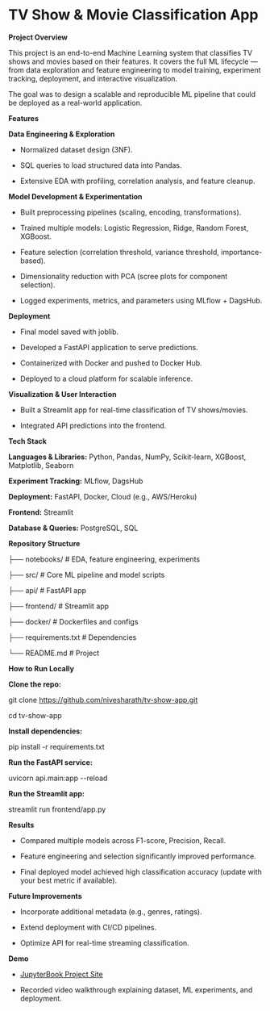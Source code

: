 # TV Show & Movie Classification App

**Project Overview**

This project is an end-to-end Machine Learning system that classifies TV shows and movies based on their features.
It covers the full ML lifecycle — from data exploration and feature engineering to model training, experiment tracking, deployment, and interactive visualization.

The goal was to design a scalable and reproducible ML pipeline that could be deployed as a real-world application.

**Features**

**Data Engineering & Exploration**

- Normalized dataset design (3NF).

- SQL queries to load structured data into Pandas.

- Extensive EDA with profiling, correlation analysis, and feature cleanup.

**Model Development & Experimentation**

- Built preprocessing pipelines (scaling, encoding, transformations).

- Trained multiple models: Logistic Regression, Ridge, Random Forest, XGBoost.

- Feature selection (correlation threshold, variance threshold, importance-based).

- Dimensionality reduction with PCA (scree plots for component selection).

- Logged experiments, metrics, and parameters using MLflow + DagsHub.

**Deployment**

- Final model saved with joblib.

- Developed a FastAPI application to serve predictions.

- Containerized with Docker and pushed to Docker Hub.

- Deployed to a cloud platform for scalable inference.

**Visualization & User Interaction**

- Built a Streamlit app for real-time classification of TV shows/movies.

- Integrated API predictions into the frontend.

**Tech Stack**

**Languages & Libraries:** Python, Pandas, NumPy, Scikit-learn, XGBoost, Matplotlib, Seaborn

**Experiment Tracking:** MLflow, DagsHub

**Deployment:** FastAPI, Docker, Cloud (e.g., AWS/Heroku)

**Frontend:** Streamlit

**Database & Queries:** PostgreSQL, SQL

**Repository Structure**

├── notebooks/            # EDA, feature engineering, experiments

├── src/                  # Core ML pipeline and model scripts

├── api/                  # FastAPI app

├── frontend/             # Streamlit app

├── docker/               # Dockerfiles and configs

├── requirements.txt      # Dependencies

└── README.md             # Project 


**How to Run Locally**

**Clone the repo:**

git clone https://github.com/nivesharath/tv-show-app.git

cd tv-show-app


**Install dependencies:**

pip install -r requirements.txt


**Run the FastAPI service:**

uvicorn api.main:app --reload


**Run the Streamlit app:**

streamlit run frontend/app.py

**Results**

- Compared multiple models across F1-score, Precision, Recall.

- Feature engineering and selection significantly improved performance.

- Final deployed model achieved high classification accuracy (update with your best metric if available).

**Future Improvements**

- Incorporate additional metadata (e.g., genres, ratings).

- Extend deployment with CI/CD pipelines.

- Optimize API for real-time streaming classification.

**Demo**
 
- [JupyterBook Project Site](https://nivesharath.github.io/tv-show-app/)

- Recorded video walkthrough explaining dataset, ML experiments, and deployment.  

